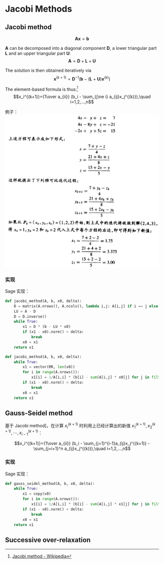 # Jacobi Methods
## Jacobi method
$$\mathbf{A}\mathbf{x}=\mathbf{b}$$

$\mathbf{A}$ can be decomposed into a diagonal component $\mathbf{D}$, a lower triangular part $\mathbf{L}$ and an upper triangular part $\mathbf{U}$:
$$\mathbf{A}=\mathbf{D}+\mathbf{L}+\mathbf{U}$$

The solution is then obtained iteratively via
$$\mathbf{x}^{(k+1)}=\mathbf{D}^{-1} (\mathbf{b}-(\mathbf{L}+\mathbf{U})\mathbf{x}^{(k)})$$

The element-based formula is thus:[^jacobi-wiki]
$$x_i^{(k+1)}={1\over a_{ii}} (b_i - \sum_{j\ne i} a_{ij}x_j^{(k)}),\quad i=1,2,...,n$$

例子：  
![](images/Jacobi-Method.png)

### 实现
Sage 实现：
```python
def jacobi_method(A, b, x0, delta):
    D = matrix(A.nrows(), A.ncols(), lambda i,j: A[i,j] if i == j else 0)
    LU = A - D
    D = D.inverse()
    while True:
        x1 = D * (b - LU * x0)
        if (x1 - x0).norm() < delta:
            break
        x0 = x1
    return x1
```

```python
def jacobi_method(A, b, x0, delta):
    while True:
        x1 = vector(RR, len(x0))
        for i in range(A.nrows()):
            x1[i] = 1/A[i,i] * (b[i] - sum(A[i,j] * x0[j] for j in filter(lambda j: j != i, range(A.nrows()))))
        if (x1 - x0).norm() < delta:
            break
        x0 = x1
    return x1
```

## Gauss-Seidel method
基于 Jacobi method]，在计算 $x_i^{(k+1)}$ 时利用上已经计算出的新值 $x_1^{(k+1)}, x_2^{(k+1)}, \cdots, x_{i-1}^{(k+1)}$：

$$x_i^{(k+1)}={1\over a_{ii}} (b_i - \sum_{j=1}^{i-1}a_{ij}x_j^{(k+1)} - \sum_{j=i+1}^n a_{ij}x_j^{(k)}),\quad i=1,2,...,n$$

### 实现
Sage 实现：
```python
def gauss_seidel_method(A, b, x0, delta):
    while True:
        x1 = copy(x0)
        for i in range(A.nrows()):
            x1[i] = 1/A[i,i] * (b[i] - sum(A[i,j] * x1[j] for j in filter(lambda j: j != i, range(A.nrows()))))
        if (x1 - x0).norm() < delta:
            break
        x0 = x1
    return x1
```

## Successive over-relaxation


[^jacobi-wiki]: [Jacobi method - Wikipedia](https://en.wikipedia.org/wiki/Jacobi_method)